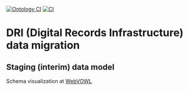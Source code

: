 [![Ontology CI](https://github.com/nationalarchives/dri-data-migration/actions/workflows/ontology-test.yml/badge.svg)](https://github.com/nationalarchives/dri-data-migration/actions/workflows/ontology-test.yml)
[![CI](https://github.com/nationalarchives/dri-data-migration/actions/workflows/ci.yml/badge.svg)](https://github.com/nationalarchives/dri-data-migration/actions/workflows/ci.yml)

# DRI (Digital Records Infrastructure) data migration

## Staging (interim) data model

Schema visualization at [WebVOWL](https://service.tib.eu/webvowl/#iri=https://raw.githubusercontent.com/nationalarchives/dri-data-migration/refs/heads/main/Ontology.ttl)